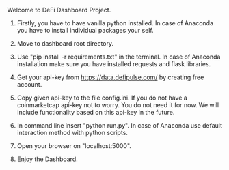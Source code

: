 Welcome to DeFi Dashboard Project.

1) Firstly, you have to have vanilla python installed.
  In case of Anaconda you have to install individual packages your self.

2) Move to dashboard root directory.

3) Use "pip install -r requirements.txt" in the terminal.
   In case of Anaconda installation make sure you have installed requests
   and flask libraries.

4) Get your api-key from https://data.defipulse.com/ by creating free account.

5) Copy given api-key to the file config.ini.
   If you do not have a coinmarketcap api-key not to worry. You do not need it
   for now. We will include functionality based on this api-key in the future.

6) In command line insert "python run.py".
   In case of Anaconda use default interaction method with python scripts.

7) Open your browser on "localhost:5000".

8) Enjoy the Dashboard.

